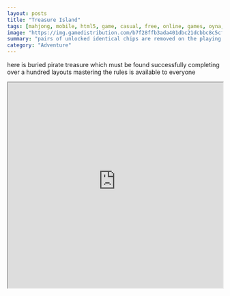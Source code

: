 ```yaml
---
layout: posts
title: "Treasure Island"
tags: [mahjong, mobile, html5, game, casual, free, online, games, oyna, game, free, games, play, play, games]
image: "https://img.gamedistribution.com/b7f28ffb3ada401dbc21dcbbc8c5cf74-512x512.jpeg"
summary: "pairs of unlocked identical chips are removed on the playing field for this points are scored which you need to score as much as possible certain time is allotted for passing a level you can use the help highlight the active knuckles mix them in the absence of pairs successful search for pirate treasure  free online games oyna game free games play play games"
category: "Adventure"
---
```


here is buried pirate treasure which must be found successfully completing over a hundred layouts mastering the rules is available to everyone

<iframe width="100%" height="480px;" src="https://html5.gamedistribution.com/b7f28ffb3ada401dbc21dcbbc8c5cf74/"></iframe>